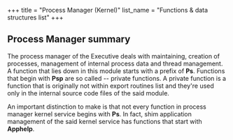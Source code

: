 +++
title = "Process Manager (Kernel)"
list_name = "Functions & data structures list"
+++

## Process Manager summary

The process manager of the Executive deals with maintaining, creation of processes, management of internal process data and thread management. A function that lies down in this module starts with a prefix of **Ps**. Functions that begin with **Psp** are so called -- private functions. A private function is a function that is originally not within export routines list and they're used only in the internal source code files of the said module.

An important distinction to make is that not every function in process manager kernel service begins with **Ps**. In fact, shim application management of the said kernel service has functions that start with **Apphelp**.